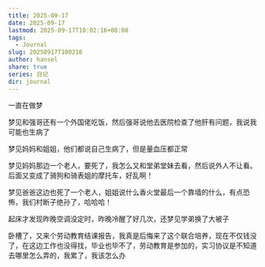 ```yaml
---
title: 2025-09-17
date: 2025-09-17
lastmod: 2025-09-17T10:02:16+08:00
tags:
  - Journal
slug: 20250917T100216
author: hansel
share: true
series: 日记
dir: journal
---
```

一直在做梦

梦见和强哥还有一个外国佬吃饭，然后强哥说他去医院检查了他肝有问题，我说我可能也生病了

梦见妈妈和姐姐，他们都说自己生病了，但是量血压都正常

梦见妈妈那边一个老人，要死了，我怎么又和堂弟堂妹去看，然后说外人不让看。后面又变成了骑狗和骑表姐的摩托车，好乱啊！

梦见爸爸这边也死了一个老人，姐姐说什么香火堂最后一个靠墙的什么，有点恐怖，我们村断子绝孙了，哈哈哈！

起床才发现昨晚空调没定时，昨晚冷醒了好几次，还梦见学弟换了大被子

卧槽了，又来个劳动教育结课报告，我真是后悔来了这个联合培养，现在不仅钱没了，在这边工作也没得找，毕业也毕不了，劳动教育是参加的，实习协议是不知道去哪里怎么弄的，我累了，我该怎么办